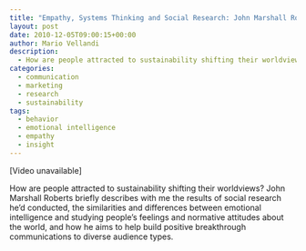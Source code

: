 ```yaml
---
title: "Empathy, Systems Thinking and Social Research: John Marshall Roberts"
layout: post
date: 2010-12-05T09:00:15+00:00
author: Mario Vellandi
description:
  - How are people attracted to sustainability shifting their worldviews? John Marshall Roberts discusses this, social research, empathy, and emotional intelligence.
categories:
  - communication
  - marketing
  - research
  - sustainability
tags:
  - behavior
  - emotional intelligence
  - empathy
  - insight
---
```

[Video unavailable]

How are people attracted to sustainability shifting their worldviews? John Marshall Roberts briefly describes with me the results of social research he&#8217;d conducted, the similarities and differences between emotional intelligence and studying people&#8217;s feelings and normative attitudes about the world, and how he aims to help build positive breakthrough communications to diverse audience types.
